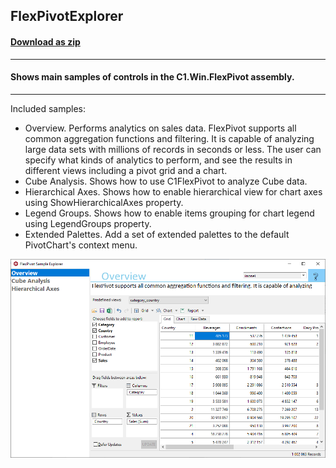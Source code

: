 ## FlexPivotExplorer
#### [Download as zip](https://grapecity.github.io/DownGit/#/home?url=https://github.com/GrapeCity/ComponentOne-WinForms-Samples/tree/master/Next\FlexPivot\CS\FlexPivotExplorer)
____
#### Shows main samples of controls in the C1.Win.FlexPivot assembly.
____
Included samples:

* Overview. Performs analytics on sales data.
  FlexPivot supports all common aggregation functions and filtering. It is capable of analyzing large data sets with millions of records in seconds or less. 
  The user can specify what kinds of analytics to perform, and see the results in different views including a pivot grid and a chart.
* Cube Analysis. Shows how to use C1FlexPivot to analyze Cube data.
* Hierarchical Axes. Shows how to enable hierarchical view for chart axes using ShowHierarchicalAxes property.
* Legend Groups. Shows how to enable items grouping for chart legend using LegendGroups property.
* Extended Palettes. Add a set of extended palettes to the default PivotChart's context menu.

![screenshot](screenshot.PNG)
